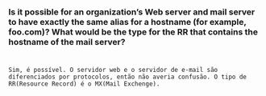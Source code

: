 ### Is it possible for an organization’s Web server and mail server to have exactly the same alias for a hostname (for example, foo.com)? What would be the type for the RR that contains the hostname of the mail server?

#

    Sim, é possível. O servidor web e o servidor de e-mail são diferenciados por protocolos, então não averia confusão. O tipo de RR(Resource Record) é o MX(Mail Exchenge).